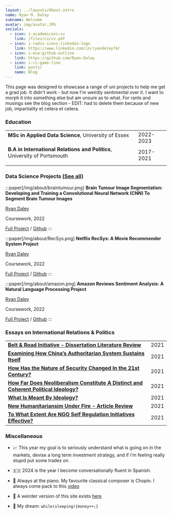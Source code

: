 ```yaml
---
layout: ../layouts/About.astro
name: Ryan M. Daley
subname: Welcome
avatar: img/avatar.JPG
socials:
  - icon: i-academicons:cv
    link: /files/cv/cv.pdf
  - icon: i-radix-icons:linkedin-logo
    link: https://www.linkedin.com/in/ryandaley74/
  - icon: i-eva:github-outline
    link: https://github.com/Ryan-Daley
  - icon: i-ri:game-line
    link: posts/
    name: Blog
---
```



This page was designed to showcase a range of uni projects to help me get a grad job. It didn't work - but now I'm weirdly sentimental over it. I want to morph it into something else but am unsure as to what. For rants and musings see the blog section - EDIT: had to delete them because of new job, impartiality et cetera et cetera.

### Education

|                                                                                                                       |           |
| --------------------------------------------------------------------------------------------------------------------- | --------- |
| **MSc in Applied Data Science**, University of Essex <p> | 2022-2023 |
| **B.A in International Relations and Politics**, University of Portsmouth </p> | 2017-2021 |


### Data Science Projects <span text-base>[(See all)](/projects)

:::paper[/img/about/braintumour.png]
**Brain Tumour Image Segmentation: Developing and Training a Convolutional Neural Network (CNN) To Segment Brain Tumour Images**

<u>Ryan Daley</u>

Coursework, 2022

[Full Project](https://raw.githubusercontent.com/Ryan-Daley/Brain-Tumour-Segmentation/main/Brain%20Tumour%20Segmentation.pdf) / [Github](https://github.com/Ryan-Daley/Brain-Tumour-Image-Segmentation)
:::

:::paper[/img/about/RecSys.png]
**Netflix RecSys: A Movie Recommender System Project**

<u>Ryan Daley</u>

Coursework, 2022

[Full Project](https://raw.githubusercontent.com/Ryan-Daley/Netflix-RecSys/main/Netflix%20RecSys.pdf) / [Github](https://github.com/Ryan-Daley/Movie-Recommender-System/tree/main)
:::

:::paper[/img/about/amazon.png]
**Amazon Reviews Sentiment Analysis: A Natural Language Processing Project**

<u>Ryan Daley</u>

Coursework, 2022

[Full Project](https://raw.githubusercontent.com/Ryan-Daley/Amazon-Reviews-Sentiment-Analysis/main/Amazon%20Reviews%20Sentiment%20Analysis.pdf) / [Github](https://github.com/Ryan-Daley/Amazon-Sentiment-Analysis-/tree/main)
:::

### Essays on International Relations & Politics

|                                                                                                                                                             |           |
| ----------------------------------------------------------------------------------------------------------------------------------------------------------- | --------- |
| [**Belt & Road Initiative - Dissertation Literature Review**](https://raw.githubusercontent.com/Ryan-Daley/IR-Essays/main/Belt%20%26%20Road%20Initiative%20Literature%20Review.pdf)                                                    | 2021 |
| [**Examining How China’s Authoritarian System Sustains Itself**](https://raw.githubusercontent.com/Ryan-Daley/IR-Essays/main/Autocracy%20%26%20Democracy%20-%20How%20Does%20Chinas%20Authoritarian%20System%20Sustain%20Itself.pdf)          | 2021|
| [**How Has the Nature of Security Changed In the 21st Century?**](https://raw.githubusercontent.com/Ryan-Daley/IR-Essays/main/21st%20Century%20Security%20Challenges%20-%20How%20Has%20the%20Nature%20of%20Security%20Changed%20In%20the%2021st%20Century.pdf)                                                                                                             | 2021 |
| [**How Far Does Neoliberalism Constitute A Distinct and Coherent Political Ideology?**](https://raw.githubusercontent.com/Ryan-Daley/IR-Essays/main/Ideology%20%26%20Politics%20-%20How%20far%20does%20neoliberalism%20constitute%20a%20distinct%20and%20coherent%20political%20ideology.pdf)                                                                                                           | 2021 |
| [**What Is Meant By Ideology?**](https://raw.githubusercontent.com/Ryan-Daley/IR-Essays/main/Ideology%20%26%20Politics%20-%20What%20Is%20Meant%20By%20Ideology%20-%20FINAL.pdf) | 2021 |
| [**New Humanitariansim Under Fire - Article Review**](https://raw.githubusercontent.com/Ryan-Daley/IR-Essays/main/NGOs%20%26%20Social%20Movements%20-%20Article%20Review.pdf)                                                     | 2021 |
| [**To What Extent Are NGO Self Regulation Initiatives Effective?**](https://raw.githubusercontent.com/Ryan-Daley/IR-Essays/main/NGOs%20%26%20Social%20Movements%20-%20To%20What%20Extent%20Are%20NGO%20Self-Regulation%20Initiatives%20Effective.pdf)  | 2021 |


### Miscellaneous

- 📈 This year my goal is to seriously understand what is going on in the markets, devise a long term investment strategy, and if i'm feeling really stupid put some trades on.

- 🇪🇸 2024 is the year I become conversationally fluent in Spanish.

- 🎹 Always at the piano. My favourite classical composer is Chopin. I always come pack to this [video](https://www.youtube.com/watch?v=pHlqEvAwdVc) 

- 🚀 A weirder version of this site exists [here](https://ryan-daley.github.io/MacOS-Website)

- 💫 My dream: `while(sleeping){money++;}`